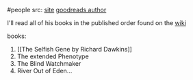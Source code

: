 #people 
src: [site](http://richarddawkins.net/) [goodreads author](https://www.goodreads.com/author/show/1194.Richard_Dawkins)

I'll read all of his books in the published order found on the [wiki](https://en.wikipedia.org/wiki/Richard_Dawkins_bibliography)

books:
1. [[The Selfish Gene by Richard Dawkins]]
2. The extended Phenotype
3. The Blind Watchmaker
4. River Out of Eden...